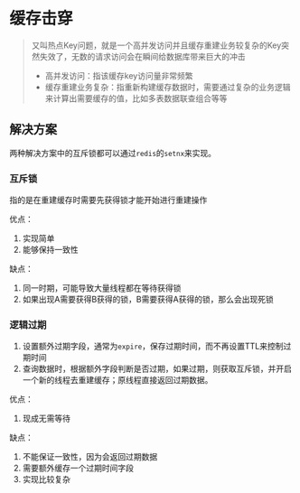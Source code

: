 # 缓存击穿

> 又叫热点Key问题，就是一个高并发访问并且缓存重建业务较复杂的Key突然失效了，无数的请求访问会在瞬间给数据库带来巨大的冲击
>
> - 高并发访问：指该缓存key访问量非常频繁
> - 缓存重建业务复杂：指重新构建缓存数据时，需要通过复杂的业务逻辑来计算出需要缓存的值，比如多表数据联查组合等等

## 解决方案

两种解决方案中的互斥锁都可以通过`redis`的`setnx`来实现。

### 互斥锁

指的是在重建缓存时需要先获得锁才能开始进行重建操作

优点：

1. 实现简单
2. 能够保持一致性

缺点：

1. 同一时期，可能导致大量线程都在等待获得锁
2. 如果出现A需要获得B获得的锁，B需要获得A获得的锁，那么会出现死锁

### 逻辑过期

1. 设置额外过期字段，通常为`expire`，保存过期时间，而不再设置TTL来控制过期时间
2. 查询数据时，根据额外字段判断是否过期，如果过期，则获取互斥锁，并开启一个新的线程去重建缓存；原线程直接返回过期数据。

优点：

1. 现成无需等待

缺点：

1. 不能保证一致性，因为会返回过期数据
2. 需要额外缓存一个过期时间字段
3. 实现比较复杂